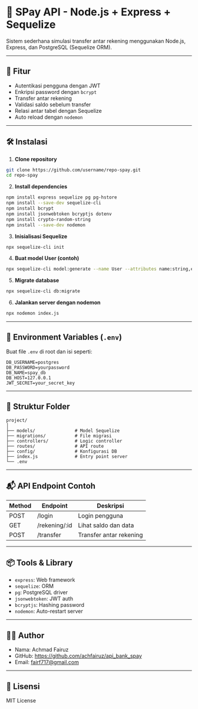 # 💸 SPay API - Node.js + Express + Sequelize

Sistem sederhana simulasi transfer antar rekening menggunakan Node.js, Express, dan PostgreSQL (Sequelize ORM).

---

## 🚀 Fitur

- Autentikasi pengguna dengan JWT
- Enkripsi password dengan `bcrypt`
- Transfer antar rekening
- Validasi saldo sebelum transfer
- Relasi antar tabel dengan Sequelize
- Auto reload dengan `nodemon`

---

## 🛠 Instalasi

1. **Clone repository**

```bash
git clone https://github.com/username/repo-spay.git
cd repo-spay
```

2. **Install dependencies**

```bash
npm install express sequelize pg pg-hstore
npm install --save-dev sequelize-cli
npm install bcrypt
npm install jsonwebtoken bcryptjs dotenv
npm install crypto-random-string
npm install --save-dev nodemon
```

3. **Inisialisasi Sequelize**

```bash
npx sequelize-cli init
```

4. **Buat model User (contoh)**

```bash
npx sequelize-cli model:generate --name User --attributes name:string,email:string
```

5. **Migrate database**

```bash
npx sequelize-cli db:migrate
```

6. **Jalankan server dengan nodemon**

```bash
npx nodemon index.js
```

---

## 🔐 Environment Variables (`.env`)

Buat file `.env` di root dan isi seperti:

```env
DB_USERNAME=postgres
DB_PASSWORD=yourpassword
DB_NAME=spay_db
DB_HOST=127.0.0.1
JWT_SECRET=your_secret_key
```

---

## 🧱 Struktur Folder

```
project/
│
├── models/               # Model Sequelize
├── migrations/           # File migrasi
├── controllers/          # Logic controller
├── routes/               # API route
├── config/               # Konfigurasi DB
├── index.js              # Entry point server
└── .env
```

---

## 📬 API Endpoint Contoh

| Method | Endpoint      | Deskripsi               |
| ------ | ------------- | ----------------------- |
| POST   | /login        | Login pengguna          |
| GET    | /rekening/:id | Lihat saldo dan data    |
| POST   | /transfer     | Transfer antar rekening |

---

## 📦 Tools & Library

- `express`: Web framework
- `sequelize`: ORM
- `pg`: PostgreSQL driver
- `jsonwebtoken`: JWT auth
- `bcryptjs`: Hashing password
- `nodemon`: Auto-restart server

---

## 👨‍💻 Author

- Nama: Achmad Fairuz
- GitHub: https://github.com/achfairuz/api_bank_spay
- Email: fairf717@gmail.com

---

## 📜 Lisensi

MIT License
